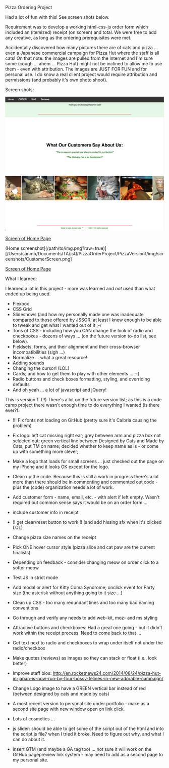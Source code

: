 Pizza Ordering Project

Had a lot of fun with this!  See screen shots below.

Requirement was to develop a working html-css-js order form which included an (itemized) receipt (on screen) and total. We were free to add any creative, as long as the ordering prerequisites were met.

Accidentally discovered how many pictures there are of cats and pizza ... even a Japanese commercial campaign for Pizza Hut where the staff is all cats!
On that note: the images are pulled from the Internet and I'm sure some (cough ... ahem ... Pizza Hut) might not be inclined to allow me to use them - even with attribution.  The images are JUST FOR FUN and for personal use.  I do know a real client project would require attribution and permissions (and probably it's own photo shoot).

Screen shots:

![Alt text](img/screenshots/CustomerScreen.png?raw=true "Customer page")

[Screen of Home Page](img/screenshots/CustomerScreen.png)

(Home screenshot](/path/to/img.png?raw=true)][/Users/sanmb/Documents/TA/jsQ/PizzaOrderProject/PizzaVersion1/img/screenshots/CustomerScreen.png]

[Screen of Home Page](img/screenshots/CustomerScreen.png)



What I learned:

I learned a lot in this project - more was learned and *not* used than what ended up being used.
- Flexbox
- CSS Grid
- Slideshows (and how my personally made one was inadequate compared to those offered by JSSOR; at least I knew enough to be able to tweak and get what I wanted out of it ;-/ 
- Tons of CSS - including how you CAN change the look of radio and checkboxes - dozens of ways ... (on the future version to-do list, see below).
- Fieldsets, forms, and their alignment and their cross-browser incompatibilities (sigh ...)
- Normalize ... what a great resource!
- Adding sounds
- Changing the cursor! (LOL)
- Cards; and how to get them to play with other elements ... ;-)
- Radio buttons and check boxes formatting, styling, and overriding defaults
- And oh yeah ... a lot of javascript and jQuery!


This is version 1. (!!)
There's a lot on the future version list; as this is a code camp project there wasn't enough time to do everything I wanted (is there ever?).

- !!! Fix fonts not loading on GitHub (pretty sure it's Calbria causing the problem)

- Fix logo: left cat missing right ear; grey between arm and pizza box not selected out; green vertical line between Designed by Cats and Made by Cats; put TM on name; decided whether to keep name as is - or come up with something more clever;

- Make a logo that loads for small screens ... just checked out the page on my iPhone and it looks OK except for the logo.

- Clean up the code.  Because this is still a work in progress there's a lot more than there should be in commenting and commented out code - plus the (code) organization needs a lot of work.

- Add customer form - name, email, etc. - with alert if left empty.  Wasn't required but common sense says it would be on an order form ...

- include customer info in receipt

- !! get clear/reset button to work !!  (and add hissing sfx when it's clicked LOL)

- Change pizza size names on the receipt

- Pick ONE hover cursor style (pizza slice and cat paw are the current finalists)

- Depending on feedback - consider changing meow on order click to a softer meow

- Test JS in strict mode

- Add modal or alert for Kitty Coma Syndrome; onclick event for Party size (the asterisk without anything going to it size ...)

- Clean up CSS - too many redundant lines and too many bad naming conventions

- Go through and verify any needs to add web-kit, moz- and ms styling

- Attractive buttons and checkboxes:
Had a great one going - but it didn't work within the receipt process. Need to come back to that ...

- Get text next to radio and checkboxes to wrap under itself not under the radio/checkbox

- Make quotes (reviews) as images so they can stack or float (i.e., look better)

- Improve staff bios: http://en.rocketnews24.com/2014/08/24/pizza-hut-in-japan-is-now-run-by-four-bossy-felines-in-new-adorable-campaign/

- Change Logo image to have a GREEN vertical bar instead of red (between designed by cats and made by cats)

- A most recent version to personal site under portfolio - make as a second site page with new window open on link click.

- Lots of cosmetics ...


- js slider: should be able to get some of the script out of the html and into the script.js file?
when I tried it broke.  Need to figure out why, and what I can do about it.

- insert GTM (and maybe a GA tag too) ... not sure it will work on the GitHub pagepreview link system - may need to add as a second page to my personal site.



